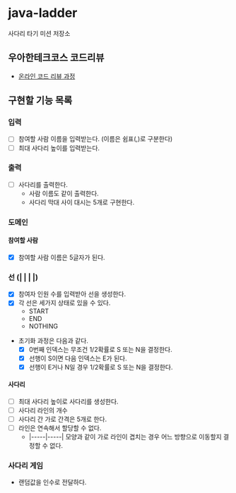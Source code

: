 # java-ladder

사다리 타기 미션 저장소

## 우아한테크코스 코드리뷰

- [온라인 코드 리뷰 과정](https://github.com/woowacourse/woowacourse-docs/blob/master/maincourse/README.md)

## 구현할 기능 목록

### 입력

- [ ] 참여할 사람 이름을 입력받는다. (이름은 쉼표(,)로 구분한다)
- [ ] 최대 사다리 높이를 입력받는다.

### 출력

- [ ] 사다리를 출력한다.
    - 사람 이름도 같이 출력한다.
    - 사다리 막대 사이 대시는 5개로 구현한다.

### 도메인

#### 참여할 사람

- [x] 참여할 사람 이름은 5글자가 된다.

### 선 (| | | |)

- [x] 참여자 인원 수를 입력받아 선을 생성한다.
- [x] 각 선은 세가지 상태로 있을 수 있다.
  - START
  - END
  - NOTHING
- 초기화 과정은 다음과 같다.
  - [x] 0번째 인덱스는 무조건 1/2확률로 S 또는 N을 결정한다.
  - [x] 선행이 S이면 다음 인덱스는 E가 된다.
  - [x] 선행이 E거나 N일 경우 1/2확률로 S 또는 N을 결정한다.

#### 사다리

- [ ] 최대 사다리 높이로 사다리를 생성한다.
- [ ] 사다리 라인의 개수
- [ ] 사다리 간 가로 간격은 5개로 한다.
- [ ] 라인은 연속해서 할당할 수 없다.
  - |-----|-----| 모양과 같이 가로 라인이 겹치는 경우 어느 방향으로 이동할지 결정할 수 없다.

### 사다리 게임

- 랜덤값을 인수로 전달하다.
